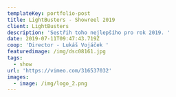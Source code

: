 ```yaml
---
templateKey: portfolio-post
title: LightBusters - Showreel 2019
client: LightBusters
description: 'Sestřih toho nejlepšího pro rok 2019. '
date: 2019-07-11T09:47:43.719Z
coop: 'Director - Lukáš Vojáček '
featuredimage: /img/dsc08161.jpg
tags:
  - show
url: 'https://vimeo.com/316537032'
images:
  - image: /img/logo_2.png
---
```


